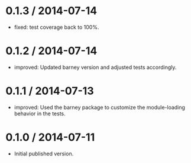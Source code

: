 0.1.3 / 2014-07-14
==================

* fixed: test coverage back to 100%.


0.1.2 / 2014-07-14
==================

* improved: Updated barney version and adjusted tests accordingly.


0.1.1 / 2014-07-13
==================

* improved: Used the barney package to customize the module-loading
  behavior in the tests.


0.1.0 / 2014-07-11
==================

* Initial published version.


